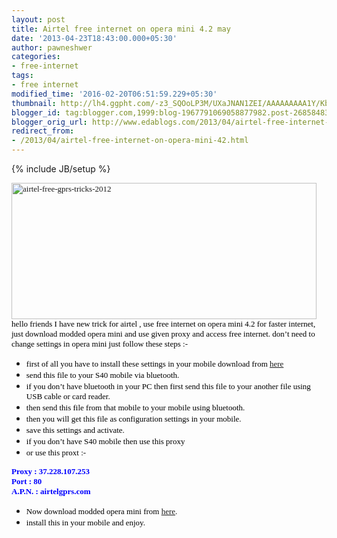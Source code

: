 ```yaml
---
layout: post
title: Airtel free internet on opera mini 4.2 may
date: '2013-04-23T18:43:00.000+05:30'
author: pawneshwer
categories:
- free-internet
tags:
- free internet
modified_time: '2016-02-20T06:51:59.229+05:30'
thumbnail: http://lh4.ggpht.com/-z3_SQOoLP3M/UXaJNAN1ZEI/AAAAAAAAA1Y/KbmS9XEtMF0/s72-c/airtel-free-gprs-tricks-2012_thumb%25255B1%25255D.jpg?imgmax=800
blogger_id: tag:blogger.com,1999:blog-1967791069058877982.post-268584832560415099
blogger_orig_url: http://www.edablogs.com/2013/04/airtel-free-internet-on-opera-mini-42.html
redirect_from:
- /2013/04/airtel-free-internet-on-opera-mini-42.html
---
```


{% include JB/setup %}

<div dir="ltr" style="text-align: left;" trbidi="on"><span style="color: black; font-family: Verdana; font-size: small;"><a href="http://lh6.ggpht.com/-dthiKt_GH3A/UXaJLzFMhOI/AAAAAAAAA1Q/6qaBZ6eGwJI/s1600-h/airtel-free-gprs-tricks-2012%25255B4%25255D.jpg"><img alt="airtel-free-gprs-tricks-2012" border="0" src="http://lh4.ggpht.com/-z3_SQOoLP3M/UXaJNAN1ZEI/AAAAAAAAA1Y/KbmS9XEtMF0/airtel-free-gprs-tricks-2012_thumb%25255B1%25255D.jpg?imgmax=800" height="218" style="background-image: none; border-bottom: 0px; border-left: 0px; border-right: 0px; border-top: 0px; display: inline; padding-left: 0px; padding-right: 0px; padding-top: 0px;" title="airtel-free-gprs-tricks-2012" width="488" /></a></span><br /><span style="color: black; font-family: Verdana; font-size: small;">hello friends I have new trick for airtel , use free internet on opera mini 4.2 for faster internet, just download modded opera mini and use given proxy and access free internet. don’t need to change settings in opera mini just follow these steps :-</span><br /><ul><li><span style="color: black; font-family: Verdana; font-size: small;">first of all you have to install these settings in your mobile download from <a class="raju" href="http://adf.ly/Na6KE" target="_blank">here</a></span> </li><script type="text/javascript">ch_client = "pawneshwer"; ch_width = 728; ch_height = 90; ch_type = "mpu"; ch_sid = "Chitika Default"; ch_color_site_link = "FFFFFF"; ch_color_title = "FFFFFF"; ch_color_border = "FFFFFF"; ch_color_text = "FFFFFF"; ch_color_bg = "FFFFFF"; </script> <script src="http://scripts.chitika.net/eminimalls/amm.js" type="text/javascript"></script><li><span style="color: black; font-family: Verdana; font-size: small;">send this file to your S40 mobile via bluetooth.</span> </li><li><span style="color: black; font-family: Verdana; font-size: small;">if you don’t have bluetooth in your PC then first send this file to your another file using USB cable or card reader.</span> </li><li><span style="color: black; font-family: Verdana; font-size: small;">then send this file from that mobile to your mobile using bluetooth.</span> </li><li><span style="color: black; font-family: Verdana; font-size: small;">then you will get this file as configuration settings in your mobile.</span> </li><li><span style="color: black; font-family: Verdana; font-size: small;">save this settings and activate.</span> </li><li><span style="color: black; font-family: Verdana; font-size: small;">if you don’t have S40 mobile then use this proxy</span> </li><li><span style="color: black; font-family: Verdana; font-size: small;">or use this proxt :-</span> </li></ul><span style="color: blue; font-family: Verdana; font-size: small;"><b>Proxy : 37.228.107.253</b></span><br /><span style="color: blue; font-family: Verdana; font-size: small;"><b>Port : 80</b></span><br /><span style="color: blue; font-family: Verdana; font-size: small;"><b>A.P.N. : airtelgprs.com</b></span><br /><ul><li><span style="color: black; font-family: Verdana; font-size: small;">Now download modded opera mini from <a class="raju" href="http://adf.ly/Na6KE" target="_blank">here</a>.</span> </li><script type="text/javascript">ch_client = "pawneshwer"; ch_width = 728; ch_height = 90; ch_type = "mpu"; ch_sid = "Chitika Default"; ch_color_site_link = "FFFFFF"; ch_color_title = "FFFFFF"; ch_color_border = "FFFFFF"; ch_color_text = "FFFFFF"; ch_color_bg = "FFFFFF"; </script><script src="http://scripts.chitika.net/eminimalls/amm.js" type="text/javascript"></script><li><span style="color: black; font-family: Verdana; font-size: small;">install this in your mobile and enjoy.</span> </li></ul></div>